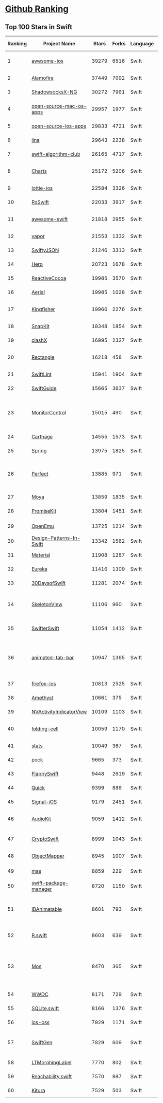 [Github Ranking](../README.md)
==========

## Top 100 Stars in Swift

| Ranking | Project Name | Stars | Forks | Language | Open Issues | Description | Last Commit |
| ------- | ------------ | ----- | ----- | -------- | ----------- | ----------- | ----------- |
| 1 | [awesome-ios](https://github.com/vsouza/awesome-ios) | 39279 | 6516 | Swift | 2 | A curated list of awesome iOS ecosystem, including Objective-C and Swift Projects  | 2022-03-27T17:45:40Z |
| 2 | [Alamofire](https://github.com/Alamofire/Alamofire) | 37449 | 7092 | Swift | 29 | Elegant HTTP Networking in Swift | 2022-04-08T01:30:34Z |
| 3 | [ShadowsocksX-NG](https://github.com/shadowsocks/ShadowsocksX-NG) | 30272 | 7961 | Swift | 249 | Next Generation of ShadowsocksX | 2022-03-06T05:44:10Z |
| 4 | [open-source-mac-os-apps](https://github.com/serhii-londar/open-source-mac-os-apps) | 29957 | 1977 | Swift | 35 | 🚀 Awesome list of open source applications for macOS. https://t.me/s/opensourcemacosapps | 2022-04-07T10:51:00Z |
| 5 | [open-source-ios-apps](https://github.com/dkhamsing/open-source-ios-apps) | 29833 | 4721 | Swift | 0 | :iphone: Collaborative List of Open-Source iOS Apps | 2022-04-01T13:23:05Z |
| 6 | [iina](https://github.com/iina/iina) | 29643 | 2238 | Swift | 1262 | The modern video player for macOS. | 2022-04-02T01:12:01Z |
| 7 | [swift-algorithm-club](https://github.com/raywenderlich/swift-algorithm-club) | 26165 | 4717 | Swift | 28 | Algorithms and data structures in Swift, with explanations! | 2022-04-04T07:54:08Z |
| 8 | [Charts](https://github.com/danielgindi/Charts) | 25172 | 5206 | Swift | 745 | Beautiful charts for iOS/tvOS/OSX! The Apple side of the crossplatform MPAndroidChart. | 2022-04-06T11:27:36Z |
| 9 | [lottie-ios](https://github.com/airbnb/lottie-ios) | 22584 | 3326 | Swift | 286 | An iOS library to natively render After Effects vector animations | 2022-03-28T17:57:37Z |
| 10 | [RxSwift](https://github.com/ReactiveX/RxSwift) | 22033 | 3917 | Swift | 7 | Reactive Programming in Swift | 2022-04-05T22:23:11Z |
| 11 | [awesome-swift](https://github.com/matteocrippa/awesome-swift) | 21818 | 2955 | Swift | 0 | A collaborative list of awesome Swift libraries and resources. Feel free to contribute! | 2022-03-08T17:28:47Z |
| 12 | [vapor](https://github.com/vapor/vapor) | 21553 | 1332 | Swift | 80 | 💧 A server-side Swift HTTP web framework. | 2022-04-07T15:31:00Z |
| 13 | [SwiftyJSON](https://github.com/SwiftyJSON/SwiftyJSON) | 21246 | 3313 | Swift | 111 | The better way to deal with JSON data in Swift. | 2022-03-15T19:28:51Z |
| 14 | [Hero](https://github.com/HeroTransitions/Hero) | 20723 | 1678 | Swift | 179 | Elegant transition library for iOS & tvOS | 2022-04-02T02:50:12Z |
| 15 | [ReactiveCocoa](https://github.com/ReactiveCocoa/ReactiveCocoa) | 19985 | 3570 | Swift | 0 | Cocoa framework and Obj-C dynamism bindings for ReactiveSwift. | 2021-11-20T14:18:30Z |
| 16 | [Aerial](https://github.com/JohnCoates/Aerial) | 19985 | 1028 | Swift | 43 | Apple TV Aerial Screensaver for Mac | 2022-04-01T16:30:56Z |
| 17 | [Kingfisher](https://github.com/onevcat/Kingfisher) | 19966 | 2276 | Swift | 71 | A lightweight, pure-Swift library for downloading and caching images from the web. | 2022-04-07T06:59:58Z |
| 18 | [SnapKit](https://github.com/SnapKit/SnapKit) | 18348 | 1854 | Swift | 78 | A Swift Autolayout DSL for iOS & OS X | 2022-04-01T09:39:38Z |
| 19 | [clashX](https://github.com/yichengchen/clashX) | 16995 | 2327 | Swift | 0 | None | 2022-03-24T03:33:35Z |
| 20 | [Rectangle](https://github.com/rxhanson/Rectangle) | 16218 | 458 | Swift | 29 | Move and resize windows on macOS with keyboard shortcuts and snap areas | 2022-03-29T20:57:12Z |
| 21 | [SwiftLint](https://github.com/realm/SwiftLint) | 15941 | 1904 | Swift | 272 | A tool to enforce Swift style and conventions. | 2022-04-06T19:52:12Z |
| 22 | [SwiftGuide](https://github.com/ipader/SwiftGuide) | 15665 | 3637 | Swift | 0 | Swift Featured Projects in brain Mapping | 2021-05-20T02:57:09Z |
| 23 | [MonitorControl](https://github.com/MonitorControl/MonitorControl) | 15015 | 490 | Swift | 49 | 🖥 Control your display's brightness & volume on your Mac as if it was a native Apple Display. Use Apple Keyboard keys or custom shortcuts. Shows the native macOS OSDs. | 2022-03-25T08:59:58Z |
| 24 | [Carthage](https://github.com/Carthage/Carthage) | 14555 | 1573 | Swift | 207 | A simple, decentralized dependency manager for Cocoa | 2022-02-25T19:58:05Z |
| 25 | [Spring](https://github.com/MengTo/Spring) | 13975 | 1825 | Swift | 129 | A library to simplify iOS animations in Swift. | 2021-09-21T16:00:02Z |
| 26 | [Perfect](https://github.com/PerfectlySoft/Perfect) | 13885 | 971 | Swift | 53 | Server-side Swift. The Perfect core toolset and framework for Swift Developers. (For mobile back-end development, website and API development, and more…) | 2021-07-24T15:45:45Z |
| 27 | [Moya](https://github.com/Moya/Moya) | 13859 | 1835 | Swift | 109 | Network abstraction layer written in Swift. | 2022-04-05T22:21:06Z |
| 28 | [PromiseKit](https://github.com/mxcl/PromiseKit) | 13804 | 1451 | Swift | 12 | Promises for Swift & ObjC. | 2022-03-27T12:52:56Z |
| 29 | [OpenEmu](https://github.com/OpenEmu/OpenEmu) | 13725 | 1214 | Swift | 195 | 🕹 Retro video game emulation for macOS | 2022-04-05T22:52:23Z |
| 30 | [Design-Patterns-In-Swift](https://github.com/ochococo/Design-Patterns-In-Swift) | 13342 | 1582 | Swift | 1 | 📖 Design Patterns implemented in Swift 5.0 | 2021-08-05T07:15:25Z |
| 31 | [Material](https://github.com/CosmicMind/Material) | 11908 | 1287 | Swift | 28 | A UI/UX framework for creating beautiful applications. | 2021-09-21T11:52:20Z |
| 32 | [Eureka](https://github.com/xmartlabs/Eureka) | 11416 | 1309 | Swift | 149 | Elegant iOS form builder in Swift | 2022-03-16T18:58:50Z |
| 33 | [30DaysofSwift](https://github.com/allenwong/30DaysofSwift) | 11281 | 2074 | Swift | 7 | A self-taught project to learn Swift. | 2020-07-10T03:29:41Z |
| 34 | [SkeletonView](https://github.com/Juanpe/SkeletonView) | 11106 | 960 | Swift | 34 | ☠️ An elegant way to show users that something is happening and also prepare them to which contents they are awaiting | 2022-04-05T22:22:57Z |
| 35 | [SwifterSwift](https://github.com/SwifterSwift/SwifterSwift) | 11054 | 1412 | Swift | 19 | A handy collection of more than 500 native Swift extensions to boost your productivity. | 2022-04-06T10:17:03Z |
| 36 | [animated-tab-bar](https://github.com/Ramotion/animated-tab-bar) | 10947 | 1365 | Swift | 7 | :octocat: RAMAnimatedTabBarController is a Swift UI module library for adding animation to iOS tabbar items and icons. iOS library made by @Ramotion | 2022-01-26T02:40:50Z |
| 37 | [firefox-ios](https://github.com/mozilla-mobile/firefox-ios) | 10813 | 2525 | Swift | 994 | Firefox for iOS | 2022-04-07T23:02:32Z |
| 38 | [Amethyst](https://github.com/ianyh/Amethyst) | 10661 | 375 | Swift | 272 | Automatic tiling window manager for macOS à la xmonad. | 2022-04-05T22:51:15Z |
| 39 | [NVActivityIndicatorView](https://github.com/ninjaprox/NVActivityIndicatorView) | 10109 | 1103 | Swift | 13 | A collection of awesome loading animations | 2022-03-04T13:34:19Z |
| 40 | [folding-cell](https://github.com/Ramotion/folding-cell) | 10059 | 1170 | Swift | 8 | :octocat: 📃 FoldingCell is an expanding content cell with animation made by @Ramotion | 2022-03-28T12:16:52Z |
| 41 | [stats](https://github.com/exelban/stats) | 10049 | 367 | Swift | 12 | macOS system monitor in your menu bar | 2022-04-07T18:06:24Z |
| 42 | [pock](https://github.com/pock/pock) | 9665 | 373 | Swift | 20 | Widgets manager for MacBook Touch Bar | 2022-01-16T19:34:59Z |
| 43 | [FlappySwift](https://github.com/fullstackio/FlappySwift) | 9448 | 2619 | Swift | 3 | swift implementation of flappy bird. More at fullstackedu.com | 2022-04-07T08:55:39Z |
| 44 | [Quick](https://github.com/Quick/Quick) | 9399 | 886 | Swift | 38 | The Swift (and Objective-C) testing framework. | 2022-04-05T22:21:27Z |
| 45 | [Signal-iOS](https://github.com/signalapp/Signal-iOS) | 9179 | 2451 | Swift | 146 | A private messenger for iOS. | 2022-04-07T08:10:27Z |
| 46 | [AudioKit](https://github.com/AudioKit/AudioKit) | 9059 | 1412 | Swift | 8 | Swift audio synthesis, processing, & analysis platform for iOS, macOS and tvOS | 2022-04-06T22:32:47Z |
| 47 | [CryptoSwift](https://github.com/krzyzanowskim/CryptoSwift) | 8999 | 1043 | Swift | 37 | CryptoSwift is a growing collection of standard and secure cryptographic algorithms implemented in Swift | 2022-03-24T13:34:31Z |
| 48 | [ObjectMapper](https://github.com/tristanhimmelman/ObjectMapper) | 8945 | 1007 | Swift | 44 | Simple JSON Object mapping written in Swift | 2021-08-02T16:22:43Z |
| 49 | [mas](https://github.com/mas-cli/mas) | 8859 | 229 | Swift | 62 | :package: Mac App Store command line interface | 2022-04-05T03:30:21Z |
| 50 | [swift-package-manager](https://github.com/apple/swift-package-manager) | 8720 | 1150 | Swift | 0 | The Package Manager for the Swift Programming Language | 2022-04-08T00:50:55Z |
| 51 | [IBAnimatable](https://github.com/IBAnimatable/IBAnimatable) | 8601 | 793 | Swift | 45 | Design and prototype customized UI, interaction, navigation, transition and animation for App Store ready Apps in Interface Builder with IBAnimatable. | 2022-04-05T22:23:28Z |
| 52 | [R.swift](https://github.com/mac-cain13/R.swift) | 8603 | 639 | Swift | 77 | Strong typed, autocompleted resources like images, fonts and segues in Swift projects | 2022-04-04T08:17:45Z |
| 53 | [Mos](https://github.com/Caldis/Mos) | 8470 | 365 | Swift | 133 | 一个用于在 macOS 上平滑你的鼠标滚动效果或单独设置滚动方向的小工具, 让你的滚轮爽如触控板  \|  A lightweight tool used to smooth scrolling and set scroll direction independently for your mouse on macOS | 2021-06-05T05:17:35Z |
| 54 | [WWDC](https://github.com/insidegui/WWDC) | 8171 | 729 | Swift | 32 | The unofficial WWDC app for macOS | 2021-10-21T15:29:09Z |
| 55 | [SQLite.swift](https://github.com/stephencelis/SQLite.swift) | 8166 | 1376 | Swift | 78 | A type-safe, Swift-language layer over SQLite3. | 2022-03-30T18:34:45Z |
| 56 | [ios-oss](https://github.com/kickstarter/ios-oss) | 7929 | 1171 | Swift | 0 | Kickstarter for iOS. Bring new ideas to life, anywhere. | 2022-04-07T21:01:07Z |
| 57 | [SwiftGen](https://github.com/SwiftGen/SwiftGen) | 7829 | 609 | Swift | 62 | The Swift code generator for your assets, storyboards, Localizable.strings, … — Get rid of all String-based APIs! | 2022-04-05T22:21:21Z |
| 58 | [LTMorphingLabel](https://github.com/lexrus/LTMorphingLabel) | 7770 | 802 | Swift | 24 | [EXPERIMENTAL] Graceful morphing effects for UILabel written in Swift. | 2021-08-10T06:21:45Z |
| 59 | [Reachability.swift](https://github.com/ashleymills/Reachability.swift) | 7570 | 887 | Swift | 75 | Replacement for Apple's Reachability re-written in Swift with closures | 2021-07-13T18:20:46Z |
| 60 | [Kitura](https://github.com/Kitura/Kitura) | 7529 | 503 | Swift | 75 | A Swift web framework and HTTP server. | 2022-04-07T18:40:16Z |

